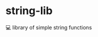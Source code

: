 # string-lib
[](https://www.svgrepo.com/show/377750/gnome-mime-text-x-asm.svg)


💻 library of simple string functions
